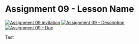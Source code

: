 # Assignment 09 - Lesson Name

[![Assignment 09 invitation](https://img.shields.io/badge/Assignment09-Repository-blue?style=for-the-badge&logo=open%20badges)](https://classroom.github.com/a/vYk16ZzT)
[![Assignment 09 - Description](https://img.shields.io/badge/Assignment09-Description-blue?style=for-the-badge&logo=open%20badges)](https://wellesley-bisc195.github.io/assignments/Assignment09/)
[![Assignment 09 - Due](https://img.shields.io/badge/Due-2021%2F07%2F09-orange?style=for-the-badge&logo=open%20badges)](https://wellesley-bisc195.github.io/assignments/Assignment09/)

Test